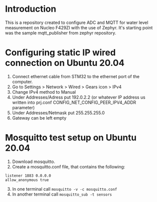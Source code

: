 # Introduction
This is a repository created to configure ADC and MQTT for water level measurement on Nucleo F429ZI with the use of Zephyr. It's starting point was the sample mqtt_publisher from zephyr repository.

# Configuring static IP wired connection on Ubuntu 20.04

1. Connect ethernet cable from STM32 to the ethernet port of the computer. 
2. Go to Settings > Network > Wired > Gears icon > IPv4 
3. Change IPv4 method to Manual
4. Under Addresses/Adress put 192.0.2.2 (or whatever IP address us written into prj.conf CONFIG_NET_CONFIG_PEER_IPV4_ADDR parameter)
5. Under Addresses/Netmask put 255.255.255.0
6. Gateway can be left empty

# Mosquitto test setup on Ubuntu 20.04

1. Download mosquitto.
2. Create a mosquitto.conf file, that contains the following:

```
listener 1883 0.0.0.0
allow_anonymous true
```
3. In one terminal call `mosquitto -v -c mosquitto.conf`
4. In another terminal call  `mosquitto_sub -t sensors`

